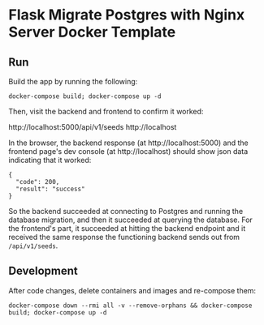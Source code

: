 # Flask Migrate Postgres with Nginx Server Docker Template

## Run
Build the app by running the following:

    docker-compose build; docker-compose up -d

Then, visit the backend and frontend to confirm it worked:

http://localhost:5000/api/v1/seeds 
http://localhost

In the browser, the backend response (at http://localhost:5000) and the frontend page's dev console (at http://localhost) should show json data indicating that it worked:


    {
      "code": 200,
      "result": "success"
    }


So the backend succeeded at connecting to Postgres and running the database migration, and then it succeeded at querying the database. For the frontend's part, it succeeded at hitting the backend endpoint and it received the same response the functioning backend sends out from `/api/v1/seeds`.

## Development

After code changes, delete containers and images and re-compose them:

    docker-compose down --rmi all -v --remove-orphans && docker-compose build; docker-compose up -d
